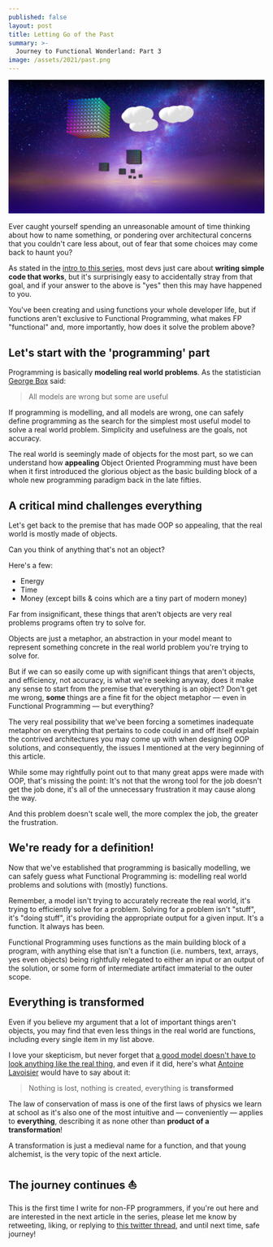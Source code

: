 ```yaml
---
published: false
layout: post
title: Letting Go of the Past
summary: >-
  Journey to Functional Wonderland: Part 3
image: /assets/2021/past.png
---
```


![splash](/assets/2021/past.png)

Ever caught yourself spending an unreasonable amount of time thinking about how to name something, or pondering over architectural concerns that you couldn't care less about, out of fear that some choices may come back to haunt you?

As stated in the [intro to this series](https://impure.fun/fun/2021/02/16/journey-to-functional-wonderland/), most devs just care about **writing simple code that works**, but it's surprisingly easy to accidentally stray from that goal, and if your answer to the above is "yes" then this may have happened to you.

You've been creating and using functions your whole developer life, but if functions aren't exclusive to Functional Programming, what makes FP "functional" and, more importantly, how does it solve the problem above?

## Let's start with the 'programming' part

Programming is basically **modeling real world problems**. As the statistician [George Box](https://en.wikipedia.org/wiki/George_E._P._Box) said:

> All models are wrong but some are useful

If programming is modelling, and all models are wrong, one can safely define programming as the search for the simplest most useful model to solve a real world problem. Simplicity and usefulness are the goals, not accuracy.

The real world is seemingly made of objects for the most part, so we can understand how **appealing** Object Oriented Programming must have been when it first introduced the glorious object as the basic building block of a whole new programming paradigm back in the late fifties.

## A critical mind challenges everything

Let's get back to the premise that has made OOP so appealing, that the real world is mostly made of objects.

Can you think of anything that's not an object?

Here's a few:

- Energy
- Time
- Money (except bills & coins which are a tiny part of modern money)
  
Far from insignificant, these things that aren't objects are very real problems programs often try to solve for.

Objects are just a metaphor, an abstraction in your model meant to represent something concrete in the real world problem you're trying to solve for.

But if we can so easily come up with significant things that aren't objects, and efficiency, not accuracy, is what we're seeking anyway, does it make any sense to start from the premise that everything is an object? Don't get me wrong, **some** things are a fine fit for the object metaphor — even in Functional Programming — but everything?

The very real possibility that we've been forcing a sometimes inadequate metaphor on everything that pertains to code could in and off itself explain the contrived architectures you may come up with when designing OOP solutions, and consequently, the issues I mentioned at the very beginning of this article.

While some may rightfully point out to that many great apps were made with OOP, that's missing the point: It's not that the wrong tool for the job doesn't get the job done, it's all of the unnecessary frustration it may cause along the way.

And this problem doesn't scale well, the more complex the job, the greater the frustration.

## We're ready for a definition!

Now that we've established that programming is basically modelling, we can safely guess what Functional Programming is: modelling real world problems and solutions with (mostly) functions.

Remember, a model isn't trying to accurately recreate the real world, it's trying to efficiently solve for a problem. Solving for a problem isn't "stuff", it's "doing stuff", it's providing the appropriate output for a given input. It's a function. It always has been.

Functional Programming uses functions as the main building block of a program, with anything else that isn't a function (i.e. numbers, text, arrays, yes even objects) being rightfully relegated to either an input or an output of the solution, or some form of intermediate artifact immaterial to the outer scope.

## Everything is transformed

Even if you believe my argument that a lot of important things aren't objects, you may find that even less things in the real world are functions, including every single item in my list above.

I love your skepticism, but never forget that [a good model doesn't have to look anything like the real thing](https://twitter.com/vladikk/status/1335947978482339841), and even if it did, here's what [Antoine Lavoisier](https://en.wikipedia.org/wiki/Antoine_Lavoisier) would have to say about it:

> Nothing is lost, nothing is created, everything is **transformed**

The law of conservation of mass is one of the first laws of physics we learn at school as it's also one of the most intuitive and — conveniently — applies to **everything**, describing it as none other than **product of a transformation**!

A transformation is just a medieval name for a function, and that young alchemist, is the very topic of the next article.

## The journey continues ⛵

This is the first time I write for non-FP programmers, if you're out here and are interested in the next article in the series, please let me know by retweeting, liking, or replying to [this twitter thread](https://twitter.com/luwvis/status/1367410901863837700), and until next time, safe journey!